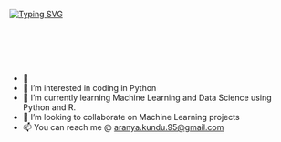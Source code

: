 [![Typing SVG](https://readme-typing-svg.demolab.com?font=Fira+Code&duration=2000&pause=100&multiline=True&color=40924D&width=500&lines=Aranya+Kundu;Student+%7C+MS+in+Business+Analytics;Machine+Learning%2F+Text+Analysis%2F+Image+Recognition)](https://git.io/typing-svg)

<br><br><br><br>




- 👋
- 👀 I’m interested in coding in Python
- 🌱 I’m currently learning Machine Learning and Data Science using Python and R.
- 💞️ I’m looking to collaborate on Machine Learning projects
- 📫 You can reach me @ aranya.kundu.95@gmail.com 

<!---
KunAran/KunAran is a ✨ special ✨ repository because its `README.md` (this file) appears on your GitHub profile.
You can click the Preview link to take a look at your changes.
--->

